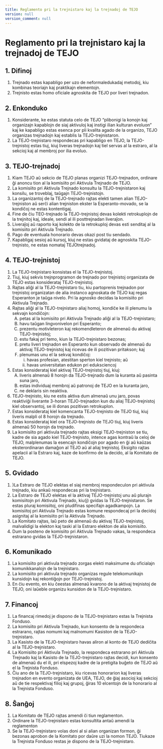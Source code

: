 ```yaml
---
title: Reglamento pri la trejnistaro kaj la trejnadoj de TEJO
version: null
version_comment: null
---
```


Reglamento pri la trejnistaro kaj la trejnadoj de TEJO
======================================================

## 1. Difinoj
1. Trejnado estas kapabligo per uzo de neformaledukadaj metodoj, kiu kombinas teoriajn kaj praktikajn elementojn.
2. Trejnisto estas homo oficiale agnoskita de TEJO por liveri trejnadon.

## 2. Enkonduko
1. Konsiderante, ke estas statuta celo de TEJO “plibonigi la konojn kaj organizajn kapablojn de siaj aktivuloj kaj instigi ilian kulturan evoluon” kaj ke kapabligo estas esenca por pli kvalita agado de la organizo, TEJO organizas trejnadojn kaj establis la TEJO-trejnistaron.
2. La TEJO-trejnistaro respondecas pri kapabligo en TEJO, la TEJO-trejnistoj estas tiuj, kiuj liveras trejnadojn kaj tiel servas al la estraro, al la sekcioj kaj al membroj por ilia evoluo.

## 3. TEJO-trejnadoj
1. Kiam TEJO aŭ sekcio de TEJO planas organizi TEJO-trejnadon, ordinare ĝi anoncu tion al la komisiito pri Aktivula Trejnado de TEJO.
2. La komisiito pri Aktivula Trejnado konsultu la TEJO-trejnistaron kaj konsilu, se troveblaj, taŭgajn TEJO-trejnistojn.
3. La organizantoj de la TEJO-trejnado rajtas elekti tamen alian TEJO-trejniston aŭ serĉi alian trejniston ekster la Esperanto-movado, se la kondiĉoj ne estas kontentigaj.
4. Fine de ĉiu TEO-trejnado la TEJO-trejnistoj devas kolekti retrokuplojn de la trejnitoj kaj, ideale, sendi al ili posttrejnadan liveraĵon.
5. Liveraĵoj aŭ raporto kaj kolekto de la retrokuploj devas esti senditaj al la komisiito pri Aktivula Trejnado.
6. Pago de eventuala honorario devas okazi post tiu sendado.
7. Kapabligaj sesioj aŭ kursoj, kiuj ne estas gvidataj de agnoskita TEJO-trejnisto, ne estas nomataj TEJOtrejnadoj.

## 4. TEJO-trejnistoj
<ol>
	<li>La TEJO-trejnistaro konsistas el la TEJO-trejnistoj.</li>
	<li>Tiuj, kiuj sekvis trejnprogramon de trejnado por trejnistoj organizata de TEJO estas konsiderataj TEJO-trejnistoj.</li>
	<li>Rajtas aliĝi al la TEJO-trejnistaro tiu, kiu partoprenis trejnadon por trejnistoj organizatan de alia instanco agnoskata de TEJO kaj regas Esperanton je taŭga nivelo. Pri la agnosko decidas la komisiito pri Aktivula Trejnado.</li>
	<li>
		Rajtas aliĝi al la TEJO-trejnistaro aliaj homoj, kondiĉe ke ili plenumu la sekvajn kondiĉojn:
		<ol type="A">
			<li>petas al la komisiito pri Aktivula Trejnado aliĝi al la TEJO-trejnistaro;</li>
			<li>havu taŭgan lingvonivelon pri Esperanto;</li>
			<li>prezentu motivleteron kaj rekomendleteron de almenaŭ du aktivaj TEJO-trejnistoj;</li>
			<li>estu fakaj pri temo, kiun la TEJO-trejnistaro bezonas;</li>
			<li>pretu liveri trejnadon en Esperanto kun observado de almenaŭ du aktivaj TEJO-trejnistoj kaj ricevas de ili pozitivan pritakson; kaj</li>
			<li>
				plenumas unu el la sekvaj kondiĉoj:
				<ol type="i">
					<li>havas profesian, atestitan sperton kiel trejnisto; aŭ</li>
					<li>havas universitatan edukon pri eduksciencoj</li>
				</ol>
			</li>
		</ol>
	</li>
	<li>
		Estas konsiderataj kiel aktivaj TEJO-trejnistoj tiuj, kiuj:
		<ol type="A">
			<li>liveris almenaŭ 8 horojn da TEJO-trejnado dum la kuranta aŭ pasinta suna jaro,</li>
			<li>estas individuaj membroj aŭ patronoj de TEJO en la kuranta jaro,</li>
			<li>ne deklaris sin neaktiva.</li>
		</ol>
	</li>
	<li>TEJO-trejnisto, kiu ne estis aktiva dum almenaŭ unu jaro, povas reaktiviĝi liverante 3-horan TEJO-trejnadon kun du aliaj TEJO-trejnistoj kiel observantoj, se ili donas pozitivan retrokuplon.</li>
	<li>Estas konsiderataj kiel komencanta TEJO-trejnisto de TEJO tiuj, kiuj liveris malpli ol 8 horojn da trejnado.</li>
	<li>Estas konsiderataj kiel ora TEJO-trejnisto de TEJO tiuj, kiuj liveris almenaŭ 50 horojn da trejnado.</li>
	<li>La komisiito pri aktivula trejnado rajtas eksigi TEJO-trejniston se tiu, kadre de sia agado kiel TEJO-trejnisto, intence agas kontraŭ la celoj de TEJO, malplenumas la esencajn kondiĉojn por agado en ĝi aŭ kaŭzas eksterordinaran damaĝon al TEJO aŭ al aliaj trejnistoj. Eksigito rajtas apelacii al la Estraro kaj, kaze de konfirmo de la decido, al la Komitato de TEJO.</li>
</ol>

## 5. Gvidado
1. )La Estraro de TEJO elektas el siaj membroj respondeculon pri aktivula trejnado, kiu ankaŭ respondecas pri la trejnistaro.
2. La Estraro de TEJO elektas el la aktivaj TEJO-trejnistoj unu aŭ plurajn komisiitojn pri Aktivula Trejnado, kiu(j) gvidas la TEJO-trejnistaron. Se estas pluraj komisiitoj, oni pludifinas specifajn agadkampojn. La komisiitoj pri Aktivula Trejnado estas komune respondecaj pri la decidoj asignitaj al la komisiito pri la Aktivula Trejnado.
3. La Komitato rajtas, laŭ peto de almenaŭ du aktivaj TEJO-trejnistoj, malvalidigi la elekton kaj taski al la Estraro elekton de alia komisiito.
4. Dum la posteno de komisiito pri Aktivula Trejnado vakas, la respondeca estrarano gvidas la TEJO-trejnistaron.

## 6. Komunikado
1. La komisiito pri aktivula trejnado zorgas elekti maksimume du oficialajn komunikkanalojn de la trejnistaro.
2. La komisiito pri aktivula trejnado organizas regule telekomunikajn kunsidojn kaj rekontiĝojn por TEJO-trejnistoj.
3. En ĉiu evento, en kiu ĉeestas almenaŭ kvarono de la aktivaj trejnistoj de TEJO, oni laŭeble organizu kunsidon de la TEJO-trejnistaro.

## 7. Financoj
1. La financaj rimedoj je dispono de la TEJO-trejnistaro estas la Trejnista Fonduso.
2. La komisiito pri Aktivula Trejnado, kun konsento de la respondeca estrarano, rajtas nomumi kaj malnomumi Kasiston de la TEJO-trejnistaro.
3. La Kasisto de la TEJO-trejnistaro havas aliron al konto de TEJO dediĉita al la TEJO-trejnistaro.
4. La Komisiito pri Aktivula Trejnado, la respondeca estrarano pri Aktivula Trejnado kaj la Kasisto de la TEJO-trejnistaro rajtas decidi, kun konsento de almenaŭ du el ili, pri elspezoj kadre de la pretigita buĝeto de TEJO aŭ el la Trejnista Fonduso.
5. Ĉiu ano de la TEJO-trejnistaro, kiu ricevas honorarion kaj liveras trejnadon en evento organizata de UEA, TEJO, de ĝiaj asocioj kaj sekcioj aŭ de tie respektivaj filioj kaj grupoj, ĝiras 10 elcentojn de la honorario al la Trejnista Fonduso.

## 8. Ŝanĝoj
1. La Komitato de TEJO rajtas amendi ĉi tiun reglamenton.
2. Ordinare la TEJO-trejnistaro estas konsultita antaŭ amendi la reglamenton
3. Se la TEJO-trejnistaro volas doni al si alian organizan formon, ĝi bezonas aprobon de la Komitato por daŭre uzi la nomon TEJO. Tiukaze la Trejnista Fonduso restas je dispono de la TEJO-trejnistaro.

